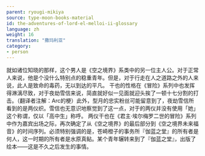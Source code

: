 ```yaml
---
parent: ryougi-mikiya
source: type-moon-books-material
id: the-adventures-of-lord-el-melloi-ii-glossary
language: zh
weight: 16
translation: "撒玛利亚"
category:
- person
---
```


就如诸位知晓的那样，这个男人是《空之境界》系类中的另一位主人公。对于正常人来说，他是个没什么特别点的稳重青年。但是，对于行走在人之道路之外的人来说，此人是致命的毒药，无以到达的平凡。
干也的性格在《冒险》系列中也发挥得淋漓尽致，对于夜劫雪信来说，简直就好似一见面就迎头挨了一顿十七分割的打击。（翻译者注解：Arc的梗）此外，型月的忠实粉丝可能留意到了，夜劫雪信所看到的是两仪织。雪信也无意识地察觉到了这一点，对于的两仪并没有使用「她」这个称谓，仅以「高中生」称呼。
两仪干也在《君主·埃尔梅罗二世的冒险》系列中作为嘉宾出场之际，再次确定了从《空之境界》的最后部分到《空之境界未来福音》的时间序列。必须特别强调的是，苍崎橙子的事务所『伽蓝之堂』的所有者是何人，这一时期的所有者是水原真鲇。某个青年辗转来到了『伽蓝之堂』，出版了绘本——这是不久之后发生的事情。
